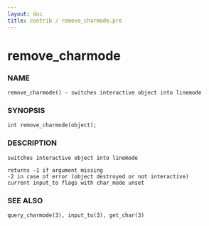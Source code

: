 ```yaml
---
layout: doc
title: contrib / remove_charmode.pre
---
```

# remove_charmode

### NAME

    remove_charmode() - switches interactive object into linemode

### SYNOPSIS

    int remove_charmode(object);

### DESCRIPTION

    switches interactive object into linemode

    returns -1 if argument missing
    -2 in case of error (object destroyed or not interactive)
    current input_to flags with char_mode unset

### SEE ALSO

    query_charmode(3), input_to(3), get_char(3)
